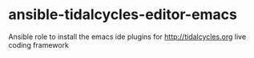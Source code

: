 # ansible-tidalcycles-editor-emacs
Ansible role to install the emacs ide plugins for http://tidalcycles.org live coding framework
